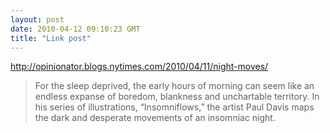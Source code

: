 ```yaml
---
layout: post
date: 2010-04-12 09:10:23 GMT
title: "Link post"
---
```

<http://opinionator.blogs.nytimes.com/2010/04/11/night-moves/>

> For the sleep deprived, the early hours of morning can seem like an endless expanse of boredom, blankness and unchartable territory. In his series of illustrations, “Insomniflows,” the artist Paul Davis maps the dark and desperate movements of an insomniac night.